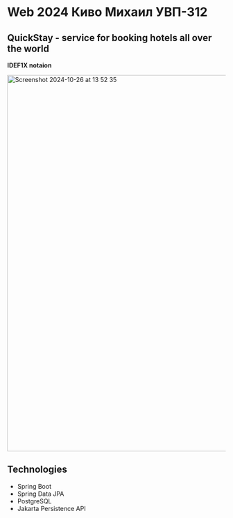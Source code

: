 # Web 2024 Киво Михаил УВП-312
## QuickStay - service for booking hotels all over the world
**IDEF1X notaion**

<img width="866" alt="Screenshot 2024-10-26 at 13 52 35" src="https://github.com/user-attachments/assets/e5661c39-d1b6-4804-830c-ef5d56bbc831">

## **Technologies**
- Spring Boot
- Spring Data JPA
- PostgreSQL
- Jakarta Persistence API
